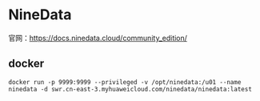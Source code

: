 # NineData
官网：https://docs.ninedata.cloud/community_edition/

## docker
```
docker run -p 9999:9999 --privileged -v /opt/ninedata:/u01 --name ninedata -d swr.cn-east-3.myhuaweicloud.com/ninedata/ninedata:latest
```
